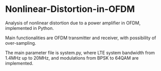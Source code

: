# Nonlinear-Distortion-in-OFDM
Analysis of nonlinear distortion due to a power amplifier in OFDM, implemented in Python. 

Main functionalities are OFDM transmitter and receiver, with possibility of over-sampling.

The main parameter file is system.py, where LTE system bandwidth from 1.4MHz up to 20MHz, and modulations from BPSK to 64QAM are implemented.
